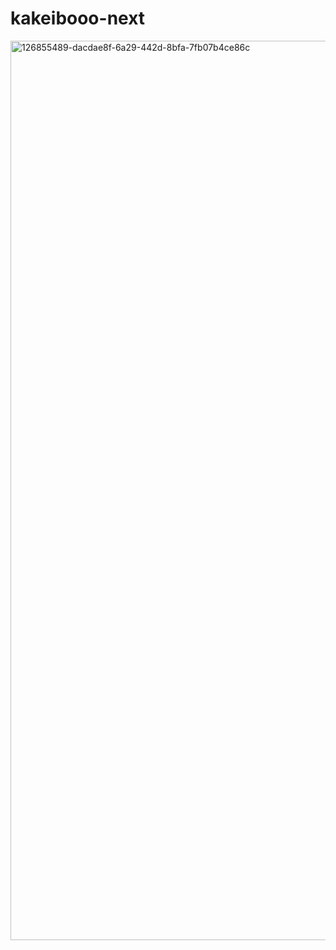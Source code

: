
# kakeibooo-next
<img width="1439" alt="126855489-dacdae8f-6a29-442d-8bfa-7fb07b4ce86c" src="https://user-images.githubusercontent.com/51043054/126855593-fd618b84-b39a-478b-8b09-28cb4f473c9d.png">

